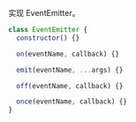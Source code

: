 实现 EventEmitter。

```javascript
class EventEmitter {
  constructor() {}

  on(eventName, callback) {}

  emit(eventName, ...args) {}

  off(eventName, callback) {}

  once(eventName, callback) {}
}
```
